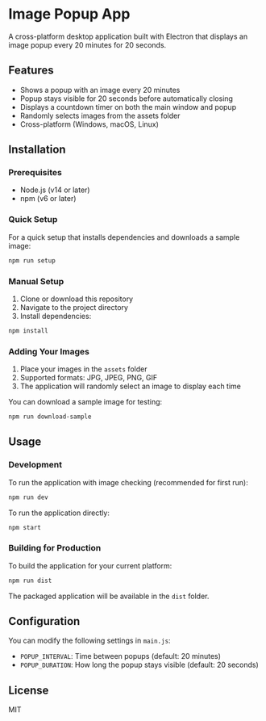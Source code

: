# Image Popup App

A cross-platform desktop application built with Electron that displays an image popup every 20 minutes for 20 seconds.

## Features

- Shows a popup with an image every 20 minutes
- Popup stays visible for 20 seconds before automatically closing
- Displays a countdown timer on both the main window and popup
- Randomly selects images from the assets folder
- Cross-platform (Windows, macOS, Linux)

## Installation

### Prerequisites

- Node.js (v14 or later)
- npm (v6 or later)

### Quick Setup

For a quick setup that installs dependencies and downloads a sample image:

```bash
npm run setup
```

### Manual Setup

1. Clone or download this repository
2. Navigate to the project directory
3. Install dependencies:

```bash
npm install
```

### Adding Your Images

1. Place your images in the `assets` folder
2. Supported formats: JPG, JPEG, PNG, GIF
3. The application will randomly select an image to display each time

You can download a sample image for testing:

```bash
npm run download-sample
```

## Usage

### Development

To run the application with image checking (recommended for first run):

```bash
npm run dev
```

To run the application directly:

```bash
npm start
```

### Building for Production

To build the application for your current platform:

```bash
npm run dist
```

The packaged application will be available in the `dist` folder.

## Configuration

You can modify the following settings in `main.js`:

- `POPUP_INTERVAL`: Time between popups (default: 20 minutes)
- `POPUP_DURATION`: How long the popup stays visible (default: 20 seconds)

## License

MIT